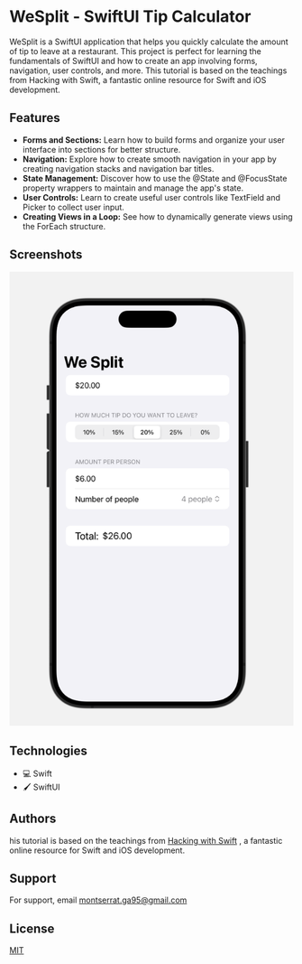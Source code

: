
# WeSplit - SwiftUI Tip Calculator

WeSplit is a SwiftUI application that helps you quickly calculate the amount of tip to leave at a restaurant. This project is perfect for learning the fundamentals of SwiftUI and how to create an app involving forms, navigation, user controls, and more. This tutorial is based on the teachings from Hacking with Swift, a fantastic online resource for Swift and iOS development.


## Features

- **Forms and Sections:** Learn how to build forms and organize your user interface into sections for better structure.
- **Navigation:** Explore how to create smooth navigation in your app by creating navigation stacks and navigation bar titles.
- **State Management:** Discover how to use the @State and @FocusState property wrappers to maintain and manage the app's state.
- **User Controls:** Learn to create useful user controls like TextField and Picker to collect user input.
- **Creating Views in a Loop:** See how to dynamically generate views using the ForEach structure.


## Screenshots

![App Screenshot](weSplit.png)


## Technologies
- 💻 Swift
- 🖌️ SwiftUI
## Authors

his tutorial is based on the teachings from [Hacking with Swift](https://www.hackingwithswift.com/books/ios-swiftui/wesplit-introduction)
, a fantastic online resource for Swift and iOS development.


## Support

For support, email montserrat.ga95@gmail.com


## License

[MIT](https://choosealicense.com/licenses/mit/)

